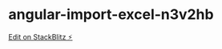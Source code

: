 # angular-import-excel-n3v2hb

[Edit on StackBlitz ⚡️](https://stackblitz.com/edit/angular-import-excel-n3v2hb)